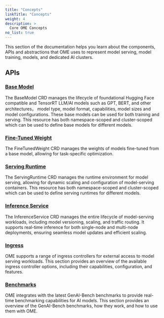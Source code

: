 ```yaml
---
title: "Concepts"
linkTitle: "Concepts"
weight: 4
description: >
  Core OME Concepts
no_list: true
---
```


This section of the documentation helps you learn about the components, APIs and
abstractions that OME uses to represent model serving, model training, models, and dedicated AI clusters.

## APIs

### [Base Model](/ome/docs/concepts/base_model)

The BaseModel CRD manages the lifecycle of foundational Hugging Face compatible and TensorRT LLM/AI models such as GPT,
BERT, and other architectures， model type, model format, capabilities, model sizes and model configurations.
These base models can be used for both training and serving.
This resource has both namespace-scoped and cluster-scoped which can be used to define base models for different models.

### [Fine-Tuned Weight](/ome/docs/concepts/fine_tuned_weight)

The FineTunedWeight CRD manages the weights of models fine-tuned from a base model, allowing for task-specific optimization.


### [Serving Runtime](/ome/docs/concepts/serving_runtime)

The ServingRuntime CRD manages the runtime environment for model serving, allowing for dynamic scaling and configuration of model-serving containers.
This resource has both namespace-scoped and cluster-scoped which can be used to define serving runtimes for different models.


### [Inference Service](/ome/docs/concepts/inference_service)

The InferenceService CRD manages the entire lifecycle of model-serving workloads, including model versioning, scaling, and traffic routing. 
It supports real-time inference for both single-node and multi-node deployments, ensuring seamless model updates and efficient scaling.

### [Ingress](/ome/docs/concepts/ingress)

OME supports a range of ingress controllers for external access to model serving workloads. 
This section provides an overview of the available ingress controller options, including their capabilities, configuration, and features.


### [Benchmarks](/ome/docs/concepts/benchmarks)

OME integrates with the latest GenAI-Bench benchmarks to provide real-time benchmarking capabilities for AI models. 
This section provides an overview of the GenAI-Bench benchmarks, how they work, and how to use them with OME.
